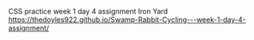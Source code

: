 CSS practice
week 1 day 4 assignment Iron Yard
https://thedoyles922.github.io/Swamp-Rabbit-Cycling---week-1-day-4-assignment/
